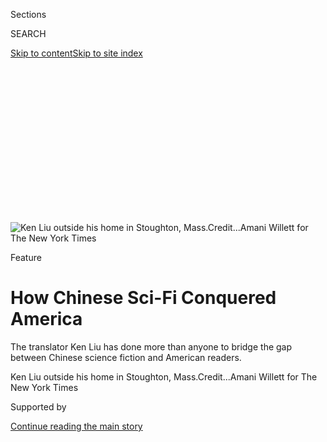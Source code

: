 <div id="app">

<div>

<div>

<div>

<div class="NYTAppHideMasthead css-ikk3s8 e1suatyy0">

<div class="section css-133zg39 e1suatyy2">

<div class="css-eph4ug er09x8g0">

<div class="css-6n7j50">

</div>

<span class="css-1dv1kvn">Sections</span>

<div class="css-10488qs">

<span class="css-1dv1kvn">SEARCH</span>

</div>

[Skip to content](#site-content)[Skip to site
index](#site-index)

</div>

<div class="css-10698na e1huz5gh0">

</div>

</div>

</div>

</div>

<div data-aria-hidden="false">

<div id="site-content" data-role="main">

<div>

<div class="css-1aor85t" style="opacity:0.000000001;z-index:-1;visibility:hidden">

<div class="css-1hqnpie">

<div class="css-epjblv">

<span class="css-z6pdnw">How Chinese Sci-Fi Conquered
America</span>

</div>

<div class="css-k008qs">

<div class="css-1iwv8en">

<span class="css-18z7m18"></span>

<div>

<div>

</div>

</div>

</div>

<span class="css-1n6z4y">https://nyti.ms/2OK8Um0</span>

<div class="css-1705lsu">

<div class="css-4xjgmj">

<div class="css-4skfbu" data-role="toolbar" data-aria-label="Social Media Share buttons, Save button, and Comments Panel with current comment count" data-testid="share-tools">

  - 
  - 
  - 
  - 
    
    <div class="css-6n7j50">
    
    </div>

  - 
  - 

</div>

</div>

</div>

</div>

</div>

</div>

<div class="css-11qgg8s">

</div>

<div id="fullBleedHeaderContent">

<div class="css-9fsmc8">

![<span class="css-i48y28 e13ogyst0" data-aria-hidden="true">Ken Liu
outside his home in Stoughton,
Mass.</span><span class="css-ach9cc e1z0qqy90" itemprop="copyrightHolder"><span class="css-1ly73wi e1tej78p0">Credit...</span><span><span>Amani
Willett for The New York
Times</span></span></span>](https://static01.graylady3jvrrxbe.onion/images/2019/12/08/magazine/08-mag-liu/08-mag-liu-articleLarge.jpg?quality=75&auto=webp&disable=upscale)

</div>

<div class="css-1aqq9tq">

Feature

<div class="css-1vkm6nb ehdk2mb0">

# How Chinese Sci-Fi Conquered America

</div>

The translator Ken Liu has done more than anyone to bridge the gap
between Chinese science fiction and American readers.

</div>

<div class="css-nwzfg5 e1gnum310">

<span class="css-1f9pvn2 magazine">Ken Liu outside his home in
Stoughton,
Mass.</span><span class="css-ach9cc e1z0qqy90" itemprop="copyrightHolder"><span class="css-1ly73wi e1tej78p0">Credit...</span><span><span>Amani
Willett for The New York Times</span></span></span>

</div>

<div id="sponsor-wrapper" class="css-1hyfx7x">

<div id="sponsor-slug" class="css-19vbshk">

Supported by

</div>

[Continue reading the main
story](#after-sponsor)

<div id="sponsor" class="ad sponsor-wrapper" style="text-align:center;height:100%;display:block">

</div>

<div id="after-sponsor">

</div>

</div>

<div class="css-1fl1393 e1gnum311">

<div class="css-18e8msd">

<div class="css-vp77d3 epjyd6m0">

<div class="css-1baulvz">

By [<span class="css-1baulvz last-byline" itemprop="name">Alexandra
Alter</span>](https://www.nytimes3xbfgragh.onion/by/alexandra-alter)

</div>

</div>

  - 
    
    <div class="css-1ea1lzw e16638kd2">
    
    Dec. 3,
    2019
    
    </div>

  - 
    
    <div class="css-4xjgmj">
    
    <div class="css-d8bdto" data-role="toolbar" data-aria-label="Social Media Share buttons, Save button, and Comments Panel with current comment count" data-testid="share-tools">
    
      - 
      - 
      - 
      - 
        
        <div class="css-6n7j50">
        
        </div>
    
      - 
      - 
    
    </div>
    
    </div>

</div>

<div class="css-tk9fsr">

[阅读简体中文版](https://cn.nytimes3xbfgragh.onion/culture/20191206/ken-liu-three-body-problem-chinese-science-fiction/ "Read in Simplified Chinese")[閱讀繁體中文版](https://cn.nytimes3xbfgragh.onion/culture/20191206/ken-liu-three-body-problem-chinese-science-fiction/zh-hant/ "Read in Traditional Chinese")

</div>

</div>

</div>

<div class="section meteredContent css-1r7ky0e" name="articleBody" itemprop="articleBody">

<div class="css-1fanzo5 StoryBodyCompanionColumn">

<div class="css-53u6y8">

<span class="css-ggqk20 ethc9we0">I</span>n the fall of 2012, Ken Liu
received an intriguing offer from a Chinese company with a blandly
bureaucratic name: China Educational Publications Import and Export
Corporation, Ltd. It was seeking an English-language translator for a
trippy science-fiction novel titled “The Three-Body Problem.” Liu — an
American computer programmer turned corporate lawyer turned
science-fiction writer — was a natural choice: fluent in Mandarin,
familiar with Chinese sci-fi tropes and culture and a rising star in the
genre. Liu had only translated short fiction at the time, though, and
capturing the novel in all its complexity seemed daunting.

“The Three-Body Problem” was unlike anything Liu had ever read. A
mind-bending epic set in Beijing, Inner Mongolia and on a distant
planet, the novel was full of heady technical passages about quantum
theory, nanotechnology, orbital mechanics and astrophysics, intertwined
with profound moral questions about the nature of good and evil and
humanity’s place in the universe.

But as he began translating, Liu was confronted by what seemed like a
more fundamental problem: The narrative structure didn’t make sense. The
story careered around in time, bouncing between present-day China, as a
panic builds among scientists and government officials over a coming
alien invasion, and Beijing in 1967, near the start of the Cultural
Revolution, when an astrophysicist watches helplessly as her father, a
physics professor, is killed by members of Mao’s Red Guard for being a
“reactionary academic authority.” The astrophysicist loses faith in
humanity and uses a high-power radio transmitter to broadcast a defiant
message to aliens in a nearby solar system, an act that has dire
consequences.

Studying the novel’s chaotic timeline, Liu pinpointed what he felt was
the story’s natural beginning: the scenes of political violence and
oppression during the Cultural Revolution, a traumatic moment that
triggers the interstellar clash that follows. In a move that was
unusually invasive for a translator, he suggested pulling up the
historical flashback, which was buried in the middle of the narrative,
and turning it into the novel’s beginning.

</div>

</div>

<div class="css-1fanzo5 StoryBodyCompanionColumn">

<div class="css-53u6y8">

When Liu proposed this radical change to the author, a rising figure in
China’s burgeoning science-fiction scene named Liu Cixin, he was
prepared to be overruled. Instead, the author instantly agreed. “That is
how I wanted it originally\!” Liu recalls him saying.

As it turned out, the Cultural Revolution had torn Liu Cixin’s family
apart. He was just 3 when the political upheaval began, and still
remembers hearing gunshots at night and seeing trucks full of men
wearing red armbands patrolling the city where he lived in Shanxi
province. When the situation there became too volatile, his parents, who
worked in a coal mine, sent him away to live with relatives in Henan.
The brutality of Mao Zedong’s revolution was also central to the story
that Liu Cixin wanted to tell in “The Three-Body Problem.” But his
Chinese publisher worried that the opening scenes were too politically
charged and would never make it past government censors, so they were
placed later in the narrative, he says, to make them less conspicuous.
Liu reluctantly agreed to the change, but felt the novel was diminished.
“The Cultural Revolution appears because it’s essential to the plot,”
Liu Cixin told me during a Skype interview through an interpreter. “The
protagonist needs to have total despair in humanity.”

When the English translation of “[The Three-Body
Problem](https://www.nytimes3xbfgragh.onion/2014/11/11/books/liu-cixins-the-three-body-problem-is-published-in-us.html)”
was published in 2014, it was hailed as a groundbreaking work of
speculative fiction. President Barack Obama
[praised](https://www.nytimes3xbfgragh.onion/2017/01/16/books/obamas-secret-to-surviving-the-white-house-years-books.html)
the novel, calling it “[just wildly
imaginative](https://www.nytimes3xbfgragh.onion/2017/01/18/books/president-obamas-reading-list.html).”
Mark Zuckerberg recommended it to his tens of millions of Facebook
followers; George R.R. Martin [blogged about
it](https://grrm.livejournal.com/426205.html). Publishers around the
world chased after translation rights, which eventually sold in 26
languages, including Turkish and Estonian. It won the [2015 Hugo
Award](https://sinosphere.blogs.nytimes3xbfgragh.onion/2015/08/24/science-fiction-prize-is-awarded-to-chinese-writer-for-first-time),
one of the genre’s most prestigious honors, making Liu Cixin the first
Asian author to win the prize for best novel. It was also the first time
a novel in translation had won the prize. The book and its two sequels
went on to sell nearly nine million copies worldwide.

Now, Liu Cixin says, he recommends that Chinese sci-fi fans who speak
English read Ken Liu’s translation of “The Three-Body Problem” rather
than the Chinese version. “Usually when Chinese literature gets
translated to a foreign language, it tends to lose something,” he says.
“I don’t think that happened with ‘The Three-Body Problem.’ I think it
gained something.”

</div>

</div>

<div class="css-1fanzo5 StoryBodyCompanionColumn">

<div class="css-53u6y8">

**The success of** “The Three-Body Problem” not only turned Liu Cixin
into a global literary star; it opened the floodgates for new
translations of Chinese science fiction. This, in turn, has made Ken Liu
a critical conduit for Chinese writers seeking Western audiences, a
literary brand as sought-after as the best-selling authors he
translates. (Among Chinese sci-fi authors and fans, he is often referred
to affectionately as Xiao Liu, Little Liu, to distinguish him from Liu
Cixin, who is known as Da Liu, Big Liu.) Liu’s translations have
reshaped the global science-fiction landscape, which has long been
dominated by American and British authors. Over the past decade, he has
translated five novels and more than 50 works of short fiction by dozens
of Chinese authors, many of whom he has discovered and championed
himself.

</div>

</div>

<div class="css-79elbk" data-testid="photoviewer-wrapper">

<div class="css-z3e15g" data-testid="photoviewer-wrapper-hidden">

</div>

<div class="css-1a48zt4 ehw59r15" data-testid="photoviewer-children">

![<span class="css-i48y28 e13ogyst0" data-aria-hidden="true">Liu with
the manuscript of his upcoming novel, ‘‘The Veiled
Throne.’’</span><span class="css-ach9cc e1z0qqy90" itemprop="copyrightHolder"><span class="css-1ly73wi e1tej78p0">Credit...</span><span>Amani
Willett for The New York
Times</span></span>](https://static01.graylady3jvrrxbe.onion/images/2019/12/08/magazine/08-mag-liu-03/08-mag-liu-03-articleLarge.jpg?quality=75&auto=webp&disable=upscale)

</div>

</div>

<div class="css-1fanzo5 StoryBodyCompanionColumn">

<div class="css-53u6y8">

This year alone, Liu published three major new translations: “Broken
Stars,” an anthology of short fiction by 14 Chinese sci-fi writers; a
translation of “The Redemption of Time,” by Li Jun, who writes under the
pen name Baoshu, which takes place in the aftermath of an interstellar
war; and a translation of Chen Qiufan’s “Waste Tide,” a grim dystopian
novel that unfolds on a polluted peninsula on the coast of China, where
impoverished migrant workers recycle the world’s electronic trash. Next
year, Saga Press will publish Liu’s 624-page translation of Hao
Jingfang’s novel “Vagabonds,” a meandering philosophical parable about
an ideological rift between a communalistic human colony on Mars and an
increasingly capitalistic Earth.

Some of the most thought-provoking science-fiction writers in China
aren’t being published through traditional channels, so Liu searches
internet forums and social-media messaging sites like Weibo, WeChat and
the self-publishing platform Douban. He has found sci-fi stories in
unusual corners of the internet, including a forum for alumni of
Tsinghua University. Chinese friends send him screenshots of stories
published on apps that are hard to access outside of China. As an
emissary for some of China’s most provocative and boundary-breaking
writers, Liu has become much more than a scout and a translator. He’s
now a fixer, an editor and a curator — a savvy interpreter who has done
more than anyone to bridge the imagination gap between the world’s
current, fading superpower and its ascendant one.

Liu has also grown adept at navigating political minefields, finding
ways to transmit writers’ political or social critiques without being
too direct. Some of the writers Liu translates use the framework of
science fiction to explore the dystopian consequences of China’s rapid
economic and technological transformation, setting a story in the
distant future or on another planet in order to tackle taboo issues like
the lack of social freedoms, the exploitation of migrant workers,
government land seizures, economic inequality and environmental
destruction. In an odd inversion, some of the stories he has translated
into English have not been officially published in China, at times
because of their politically sensitive nature. “It’s a very tricky dance
of trying to get the message that they’re trying to convey out, without
painting the writers as dissidents,” Liu told me over coffee one day, as
we sat in the kitchen of his home in Massachusetts. “A lot of Chinese
writers are very skilled at writing something ambiguously, such that
there are multiple meanings in the text. I have to ask them, how
explicit do you want me to be in terms of making a certain point here,
because in the original it’s very constrained, so how much do you want
me to tease out the implications you’re making? And sometimes we have a
discussion about exactly what that means and how they want it to be
done.”

It’s no surprise that sci-fi is booming in China, where the breakneck
pace of technological transformation can feel surreal. Economic growth
has lifted hundreds of millions of Chinese citizens out of poverty, and
brought extreme wealth to the upper and political class, but technology
has also become a tool of state oppression. Some Chinese factories have
outfitted workers with devices that measure brain-wave activity to
monitor their emotional fluctuations and alertness. Bird-shaped drones
have been used to surreptitiously spy on citizens, and surveillance
through facial-recognition technology is widespread. On social media and
messaging apps, posts containing certain banned words are automatically
censored. China is now also leveraging its technology to conquer the
solar system: After lagging behind in the space race for decades, the
nation recently made a historic landing on the far side of the moon,
where it has plans to build a permanent research base, and aims to have
a rover exploring Mars next year.

“In China, there’s this official propaganda position that science
fiction is about imagination and this is what the future is all about,”
Liu told an audience in New York in April, when he appeared on a panel
with Chen Qiufan at the Museum of Chinese in America and spoke about the
growing popularity of Chinese science fiction. “In reality, much of the
most interesting science fiction is much more subversive,” he continued.
“It is a kind of wry commentary on what is happening in society. And
because so many things are changing in China so rapidly, science fiction
feels like oftentimes the most realistic way to describe what’s
happening.”

**Ken Liu was born** in 1976 in Lanzhou, an industrial city in Gansu
Province in Northwest China. His parents moved abroad when he was 4 —
his father went to study statistics in East Germany, while his mother
pursued her graduate degree in chemistry in the United States — and Liu
remained in China with his paternal grandparents, both science
professors who were “book hoarders,” he says.

</div>

</div>

<div class="css-1fanzo5 StoryBodyCompanionColumn">

<div class="css-53u6y8">

As a young boy, he was a promiscuous reader. He read his aunt’s
Taiwanese romance novels, his grandmother’s Mandarin translations of
“Sherlock Holmes” and her copy of “Romance of the Three Kingdoms,” a
14th-century historical epic set during the Han dynasty. He read his
grandfather’s mathematics and chemistry manuals, which he didn’t
understand but tore through anyway. In elementary school, he came across
Mandarin translations of American science fiction. He read Philip K.
Dick’s “Do Androids Dream of Electric Sheep?” and didn’t realize it was
science fiction, mistaking the descriptions of a post-apocalyptic urban
hellscape where humans enslave androids for a realistic depiction of
life in America. He was particularly struck by the notion of a world
without animals, where people had robots for pets — “It seemed to fit
with my idea of the U.S. as a very high-tech place,” Liu recalls. He
also picked up Mandarin editions of novelizations of movies like “The
Empire Strikes Back” and “E.T.,” which gave him a taste of American pop
culture. Liu remembers being baffled by the big suburban houses in
“E.T.,” and by the notion of a holiday where kids dressed in costumes
and got candy from strangers. “For me, it was a window into American
life,” he
says.

</div>

</div>

<div class="css-79elbk" data-testid="photoviewer-wrapper">

<div class="css-z3e15g" data-testid="photoviewer-wrapper-hidden">

</div>

<div class="css-1a48zt4 ehw59r15" data-testid="photoviewer-children">

<div class="css-1xdhyk6 erfvjey0">

<span class="css-1ly73wi e1tej78p0">Image</span>

<div class="css-zjzyr8">

<div data-testid="lazyimage-container" style="height:264.8666666666667px">

</div>

</div>

</div>

<span class="css-i48y28 e13ogyst0" data-aria-hidden="true">Portraits of
Liu’s grandmother (left) and his wife’s grandmother sit on a shelf in
his kitchen. Liu credits his grandmother’s love of origami as the
inspiration for his first acclaimed short story, ‘‘The Paper
Menagerie.’’</span><span class="css-ach9cc e1z0qqy90" itemprop="copyrightHolder"><span class="css-1ly73wi e1tej78p0">Credit...</span><span>Amani
Willett for The New York Times</span></span>

</div>

</div>

<div class="css-1fanzo5 StoryBodyCompanionColumn">

<div class="css-53u6y8">

Reading “E.T.” didn’t fully prepare Liu for life in America. When he was
11, he moved to Palo Alto, Calif., where his mother worked as a
pharmaceutical chemist and his father worked as a statistical analyst.
He didn’t speak English and hadn’t lived with his parents since he was a
toddler. He enrolled in a public school, where he went by Ken, a name
his mother picked because it was the closest English analog to his
Chinese name, Yukun.

Books provided a familiar refuge. He learned English in about a year,
and soon was reading novels like “A Wrinkle in Time” and “The Yearling,”
then moved on to American classics by authors like Faulkner and
Melville, and science fiction by Orson Scott Card, Margaret Atwood and
Arthur C. Clarke. He excelled in school and went to Harvard, where he
majored in English and studied computer science.

When he graduated in 1998, Liu worked as a software engineer, first at
Microsoft, and then at a start-up called Idiom Technologies, where he
met his wife, Lisa Tang Liu. The work wasn’t glamorous — he built what
he describes as “back-office-database-type stuff” — but he liked it: “It
was much more fun to work at that level because you’re closer to the
machines.” Then the dot-com bubble burst, and Lisa was laid off from her
job as a project manager. Liu grew disillusioned with the tech industry
and began searching for something new. He went into programming because
he liked rules and systems, so he decided to try another rules-based
trade and went to Harvard Law School. After graduating, he clerked for a
federal judge, then worked as a corporate lawyer specializing in
international tax planning and real estate. It was demanding, and not
particularly stimulating. Liu, who at that point had two young
daughters, and had grown up apart from his own parents, didn’t want to
be an absent father. He became a litigation consultant specializing in
patent infringement and technology cases — a job that brought him close
to machines again, examining source codes and disassembling smartphones
and tablets to study the underlying mechanics.

Throughout his shape-shifting professional odyssey, Liu wrote fiction,
though he never imagined he could make a living from it. Eventually, he
published his short fiction in sci-fi magazines, and won acclaim for his
strange, surreal stories, which sometimes take place on distant planets
or intergalactic spaceships heading for habitable worlds, but often
center on strained family bonds. His 2011 story, “The Paper Menagerie,”
about an American boy whose mother, a Chinese immigrant, makes him
delicate origami animals that come to life, won the Hugo, the Nebula and
the World Fantasy Award, making Liu the first author to sweep the
genre’s three major awards for a single work. Four years later, he
published “The Grace of Kings,” an epic fantasy novel that drew on both
Western mythology and epics and on historical legends about the Han
dynasty. In 2017, he quit his job as a litigation consultant to focus on
writing.

**Liu and I first** met on a freezing day in early March in Stoughton, a
small town outside Boston where he lives with his wife, Lisa, now a
photographer, and their two daughters, who are 7 and 9. Liu — who at 43
is wiry and energetic, with a close buzz cut, thick eyebrows and a
round, boyish face — met me at the train station, and had
absent-mindedly left his Airpods in his ears. As we trudged through
piles of snow on unplowed sidewalks, we talked about a screen adaptation
of one of his stories, and his forthcoming translation of Hao Jingfang’s
novel, which he compared to Ursula K. Le Guin’s “The Dispossessed.” The
novel unfolds in 2201, a century after a human colony on Mars declared
independence from Earth, where society has become increasingly
technocratic and capitalistic. Liu told me that he isn’t sure how
American sci-fi fans will respond to the book, which is more of a
philosophical thought experiment than a plot-driven space odyssey. “It’s
not the sort of thing popular American taste favors,” Liu says. “It will
be valuable for American readers to be exposed to it.”

</div>

</div>

<div class="css-1fanzo5 StoryBodyCompanionColumn">

<div class="css-53u6y8">

At his home — a small, cheerful house that’s full of his daughters’
drawings and Lego creations — Liu showed me his office: a dark, cavelike
room on the basement floor, cluttered with classic sci-fi and fantasy
works by Le Guin, Neil Gaiman, and Tolkien, books in Mandarin by
contemporary Chinese authors, computer-programming manuals, a Classical
Chinese dictionary, copies of Chinese epics like “Journey to the West”
and “Romance of the Three Kingdoms,” an annotated edition of Confucius’
Analects and shelves of Chinese sci-fi magazines and anthologies. Near
his desk, he keeps his four Hugo Awards, two for his own short fiction
and two for translations.

Liu told me that he never set out to be a translator, a profession that
doesn’t pay especially well. “Translation seemed incredibly boring and
technical,” he says. In fact, it was a Chinese writer who first
discovered Liu, not the other way around. In 2009, Chen Qiufan read one
of Liu’s short stories, “The Algorithms for Love,” in an online
English-language sci-fi magazine, and sent Liu an email to say how much
he liked it. They kept in touch, and a year later, Chen asked Liu for
his opinion on an English translation of one of his stories, which he
had commissioned from a translation company. Liu wasn’t impressed and
offered to edit it, but ended up redoing the translation from scratch.

</div>

</div>

<div class="css-79elbk" data-testid="photoviewer-wrapper">

<div class="css-z3e15g" data-testid="photoviewer-wrapper-hidden">

</div>

<div class="css-1a48zt4 ehw59r15" data-testid="photoviewer-children">

<div class="css-1xdhyk6 erfvjey0">

<span class="css-1ly73wi e1tej78p0">Image</span>

<div class="css-zjzyr8">

<div data-testid="lazyimage-container" style="height:580px">

</div>

</div>

</div>

<span class="css-i48y28 e13ogyst0" data-aria-hidden="true">Liu at
home.</span><span class="css-ach9cc e1z0qqy90" itemprop="copyrightHolder"><span class="css-1ly73wi e1tej78p0">Credit...</span><span>Amani
Willett for The New York Times</span></span>

</div>

</div>

<div class="css-1fanzo5 StoryBodyCompanionColumn">

<div class="css-53u6y8">

The story, “The Fish of Lijiang,” takes place in a future China, where
corporations manipulate their employees’ sense of the passage of time in
order to boost workers’ productivity. Liu’s translation was published in
the sci-fi magazine Clarkesworld in 2011, and won the Science Fiction
and Fantasy Translation Award for short fiction the following year.

Liu realized there was a growing appetite for Chinese science fiction.
As he read more of it, he was stunned to discover a huge and diverse
body of literature — works that ranged from hard sci-fi, surreal horror
and cyberpunk to dystopian alternate histories, political satires and
chuanyue time-travel tales, a popular sub-subgenre in which a modern-day
protagonist is transported back in time, often to a Chinese dynastic
period. “I had no idea there was a vibrant science-fiction community in
China,” Liu says.

At the time, few people outside China did. Before the success of “The
Three-Body Problem,” Western publishers and literary agents were largely
oblivious to the proliferation of sci-fi in China. “Ken Liu was
basically working by himself,” says Mingwei Song, an associate professor
at Wellesley College who specializes in modern Chinese literature. “Only
a few people outside China saw the rise of science fiction there. After
his translations, it suddenly became visible.”

For Liu, the discovery felt more personal. He got the same giddy feeling
he had as a boy when he first read Chinese translations of American
science fiction, a sense that he had entered a portal into another
world. Reading science fiction written in his native language gave him
new insights into his former home, a place that had changed almost
beyond recognition since he left.

</div>

</div>

<div class="css-1fanzo5 StoryBodyCompanionColumn">

<div class="css-53u6y8">

**Liu’s approach to** translation is unorthodox — perhaps because he
came to it somewhat late in his eclectic career. Strict fidelity to the
source material is not his chief goal, nor is producing a smooth,
Americanized version. “It’s not a sentence-by-sentence or word-by-word
recreation,” he says. “It’s about, how do I recreate the overall
effect?”

Rather than glossing over cultural and colloquial nuances that would be
lost on most Western readers, he tries to highlight them. To the
irritation of his publishers, he sometimes resorts to footnotes to
explain unfamiliar terms or episodes from Chinese history, rather than
omitting or Anglicizing them. In his recent anthology, “Broken Stars,”
he used footnotes to explain the principles of Chinese alchemy, to
describe how an agrarian rebellion against the Tang Dynasty in the ninth
century led to the dynasty’s demise, and to unpack a rather layered
“inside joke for Chinese sci-fi
fans.”

</div>

</div>

<div style="max-width:100%;margin:0 auto">

<div class="css-17dprlf" data-id="100000006847555" data-slug="08mag-liu-pullquote1" style="max-width:600px">

</div>

</div>

<div class="css-1fanzo5 StoryBodyCompanionColumn">

<div class="css-53u6y8">

Some cultural references remain untranslatable. In his introduction to
“The First Emperor’s Games,” a satirical story by Ma Boyong that
hinges on the delightfully absurd premise that China’s first emperor was
a video-game addict, Liu notes that “much of the humor of the story
depends on knowledge of Chinese internet culture and ancient Chinese
history, so liberal use of Wikipedia may be necessary for some readers.”

The only times Liu got evasive during our conversations were when I
asked him about the political implications of his translation work.
Dissident writers have been jailed in China, and Liu often worries for
the safety of the authors he works with.

“These writers are very creative and courageous in doing what they do,
but as somebody who is not subject to the same constraints and the same
kind of pressures that they are under, I try not to bring them trouble
with what I’m saying,” Liu told me when we were sitting in his kitchen,
speaking quickly and somewhat urgently, but taking, as he often does,
extreme care with his words. “As a translator, it’s very easy to slip
into the role where you feel like you’re explaining, or are in a
superior position to the author to say what you think they meant to say,
or to say what you think ought to be said. I think it’s very dangerous.
When you’re translating somebody from a different culture, who is
subject to a different political system and who is writing for a
different audience than you are, you have to be very careful about not
substituting your voice for the author’s voice and not taking away the
author’s prerogative to tell the story she wants to tell.”

Sometimes the writers Liu works with feel they have more freedom in an
English translation to draw pointed parallels to contemporary Chinese
society. When Ma Boyong published his 2005 short story, “The City of
Silence” — which takes place in the year 2046 in a repressive country
where censorship is so extreme that citizens can only use words from a
list of approved, “healthy” phrases — he set the story in an alternative
New York to avoid directly evoking China’s suppression of free speech.
For the English version, Liu and Ma worked together to restore what Ma
originally wanted to convey, and New York was changed to “the Capital of
the State,” making the similarities to China’s censorship apparatus more
explicit.

</div>

</div>

<div class="css-1fanzo5 StoryBodyCompanionColumn">

<div class="css-53u6y8">

**Recently, rising** political tensions with and within China have made
Liu’s translation projects even more delicate. This year marked the 30th
anniversary of the Tiananmen Square protests, a grim milestone that
brought fresh crackdowns on free speech, as state censors have grown
even more vigilant, all against the backdrop of a trade war with the
United States and mass protests in Hong Kong. Some writers who once felt
bold enough to tackle political and social issues, however obliquely,
have been reluctant to publish their work, or have started
self-censoring to avoid trouble.

“The political climate inside China has shifted drastically from when I
first started doing this,” Liu says. “It’s gotten much harder for me to
talk about the work of Chinese authors without putting them in an
awkward position or causing them trouble.” Liu usually travels to China
at least once a year to network and meet new writers, and has attended
the Chinese Nebula and Galaxy Awards, the country’s most well known
science-fiction prizes. But this year he was denied a long-term visa,
without explanation, prompting him to cancel his planned trip.

In another alarming setback, when his American publisher tried to send
copies of his recent translations to writers in China, the shipments
failed to arrive. It was unclear whether the books were seized or simply
disappeared into a bureaucratic black hole. Liu finally managed to get
copies distributed through visiting Chinese friends, each of whom
carried a few copies back in their suitcases. In April, when I met Liu
at the Museum of Chinese in America, he seemed irritated by the
cumbersome workaround, which he called “preposterous.”

But later, when I asked if he felt he was being blacklisted by the
Chinese government because of his translation work, Liu deflected and
declined to speculate. “I don’t want to magnify the problem,” Liu told
me, as we sat in a cafe a few blocks from the museum. “If the authors
want to say something daring, then I will honor that, but I’m not going
to impose my own politics on them. There’s a lot of room to say what you
want to say if you leave things
ambiguous.”

</div>

</div>

<div style="max-width:100%;margin:0 auto">

<div class="css-17dprlf" data-id="100000006847562" data-slug="08mag-liu-pullquote2" style="max-width:600px">

</div>

</div>

<div class="css-1fanzo5 StoryBodyCompanionColumn">

<div class="css-53u6y8">

In his recent anthology, “Broken Stars,” Liu published his translation
of a dystopian novella by Baoshu, titled, “What Has Passed Shall in
Kinder Light Appear.” In the narrative, history runs backward, and China
devolves from a superpower into an impoverished, unstable country, as
the protagonist grows older and lives through pivotal events in reverse
chronological order, witnessing the 2008 Beijing Olympics, then the
Tiananmen protests, the Cultural Revolution, the years of famine and the
Japanese occupation. The story’s narrator, “a rising star of science
fiction,” at one point makes a metafictional observation about the risk
he’s taking by writing about politically taboo subjects, noting that
some critics claim “that my work was an example of capitalist liberalism
and contained metaphors criticizing the Communist Party.”

Baoshu’s novella was never printed in China. Liu’s English version is
the only officially published edition. When I asked Liu about whether
publishing an English version was risky for Baoshu, he paused, weighing
his words carefully, and finally said simply, “I’m glad I can bring this
work out.”

</div>

</div>

</div>

<div>

</div>

<div>

</div>

<div>

</div>

<div>

<div id="bottom-wrapper" class="css-1ede5it">

<div id="bottom-slug" class="css-l9onyx">

Advertisement

</div>

[Continue reading the main
story](#after-bottom)

<div id="bottom" class="ad bottom-wrapper" style="text-align:center;height:100%;display:block;min-height:90px">

</div>

<div id="after-bottom">

</div>

</div>

</div>

</div>

</div>

## Site Index

<div>

</div>

## Site Information Navigation

  - [© <span>2020</span> <span>The New York Times
    Company</span>](https://help.nytimes3xbfgragh.onion/hc/en-us/articles/115014792127-Copyright-notice)

<!-- end list -->

  - [NYTCo](https://www.nytco.com/)
  - [Contact
    Us](https://help.nytimes3xbfgragh.onion/hc/en-us/articles/115015385887-Contact-Us)
  - [Work with us](https://www.nytco.com/careers/)
  - [Advertise](https://nytmediakit.com/)
  - [T Brand Studio](http://www.tbrandstudio.com/)
  - [Your Ad
    Choices](https://www.nytimes3xbfgragh.onion/privacy/cookie-policy#how-do-i-manage-trackers)
  - [Privacy](https://www.nytimes3xbfgragh.onion/privacy)
  - [Terms of
    Service](https://help.nytimes3xbfgragh.onion/hc/en-us/articles/115014893428-Terms-of-service)
  - [Terms of
    Sale](https://help.nytimes3xbfgragh.onion/hc/en-us/articles/115014893968-Terms-of-sale)
  - [Site
    Map](https://spiderbites.nytimes3xbfgragh.onion)
  - [Help](https://help.nytimes3xbfgragh.onion/hc/en-us)
  - [Subscriptions](https://www.nytimes3xbfgragh.onion/subscription?campaignId=37WXW)

</div>

</div>

</div>

</div>
